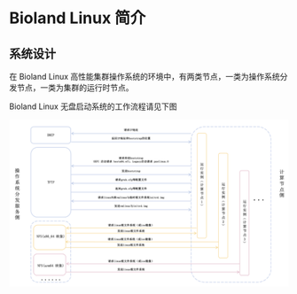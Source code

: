 # Bioland Linux 简介

## 系统设计
在 Bioland Linux 高性能集群操作系统的环境中，有两类节点，一类为操作系统分发节点，一类为集群的运行时节点。

Bioland Linux 无盘启动系统的工作流程请见下图


![](./bioland_system_work_flow.png)
